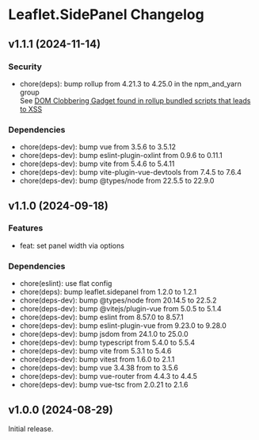 # Leaflet.SidePanel Changelog

## v1.1.1 (2024-11-14)

### Security

- chore(deps): bump rollup from 4.21.3 to 4.25.0 in the npm_and_yarn group<br />
  See [DOM Clobbering Gadget found in rollup bundled scripts that leads to XSS](https://github.com/cyclingbyte/vue-leaflet-sidepanel/security/dependabot/1)

### Dependencies

- chore(deps-dev): bump vue from 3.5.6 to 3.5.12
- chore(deps-dev): bump eslint-plugin-oxlint from 0.9.6 to 0.11.1
- chore(deps-dev): bump vite from 5.4.6 to 5.4.11
- chore(deps-dev): bump vite-plugin-vue-devtools from 7.4.5 to 7.6.4
- chore(deps-dev): bump @types/node from 22.5.5 to 22.9.0

## v1.1.0 (2024-09-18)

### Features

- feat: set panel width via options

### Dependencies

- chore(eslint): use flat config
- chore(deps): bump leaflet.sidepanel from 1.2.0 to 1.2.1
- chore(deps-dev): bump @types/node from 20.14.5 to 22.5.2
- chore(deps-dev): bump @vitejs/plugin-vue from 5.0.5 to 5.1.4
- chore(deps-dev): bump eslint from 8.57.0 to 8.57.1
- chore(deps-dev): bump eslint-plugin-vue from 9.23.0 to 9.28.0
- chore(deps-dev): bump jsdom from 24.1.0 to 25.0.0
- chore(deps-dev): bump typescript from 5.4.0 to 5.5.4
- chore(deps-dev): bump vite from 5.3.1 to 5.4.6
- chore(deps-dev): bump vitest from 1.6.0 to 2.1.1
- chore(deps-dev): bump vue 3.4.38 from to 3.5.6
- chore(deps-dev): bump vue-router from 4.4.3 to 4.4.5
- chore(deps-dev): bump vue-tsc from 2.0.21 to 2.1.6

## v1.0.0 (2024-08-29)

Initial release.
